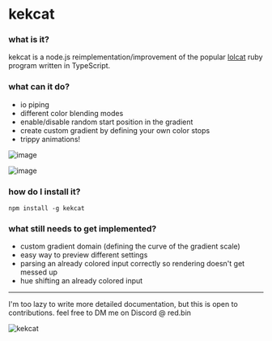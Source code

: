 # kekcat

### what is it?

kekcat is a node.js reimplementation/improvement of the popular [lolcat](https://github.com/busyloop/lolcat) ruby program written in TypeScript.

### what can it do?

- io piping
- different color blending modes
- enable/disable random start position in the gradient
- create custom gradient by defining your own color stops
- trippy animations!

![image](https://github.com/user-attachments/assets/4960a836-b6d6-484e-86c3-a8bc52c39659)

![image](https://github.com/user-attachments/assets/b1cab5e0-a0de-4f69-81ad-68fca21c916f)

### how do I install it?
```
npm install -g kekcat
```

### what still needs to get implemented?

- custom gradient domain (defining the curve of the gradient scale)
- easy way to preview different settings
- parsing an already colored input correctly so rendering doesn't get messed up
- hue shifting an already colored input

---

I'm too lazy to write more detailed documentation, but this is open to contributions. feel free to DM me on Discord @ red.bin

![kekcat](https://github.com/user-attachments/assets/a1bc294f-7a33-48cf-b32e-f5c007ee6297)
